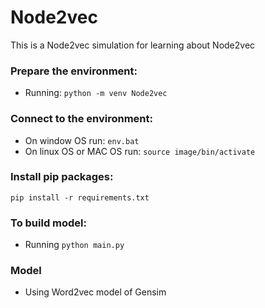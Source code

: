 # Node2vec

This is a Node2vec simulation for learning about Node2vec

### Prepare the environment:

- Running: `python -m venv Node2vec`

### Connect to the environment:

- On window OS run: `env.bat`
- On linux OS or MAC OS run: `source image/bin/activate`

### Install pip packages:

`pip install -r requirements.txt`

### To build model:

- Running `python main.py`

### Model

- Using Word2vec model of Gensim
